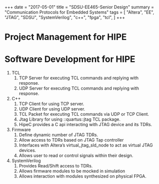 +++
date = "2017-05-01"
title = "SDSU-EE465-Senior Design"
summary = "Communication Protocols for Embedded Systems"
tags = [
    "Altera",
    "EE",
    "JTAG",
    "SDSU",
    "SystemVerilog",
    "c++",
    "fpga",
    "tcl",
]
+++

# Project Management for HIPE

# Software Development for HIPE

1. TCL
    1. TCP Server for executing TCL commands and replying with response.
    2. UDP Server for executing TCL commands and replying with response.
1. C++
    1. TCP Client for using TCP server.
    2. UDP Client for using UDP server.
    3. TCL Packet for executing TCL commands via UDP or TCP Client.
    4. Jtag Library for using ::quartus::jtag TCL package.
    5. HipeC provides a C api interacting with JTAG device and its TDRs.
1. Firmware
    1. Define dynamic number of JTAG TDRs.
    2. Allow access to TDRs based on JTAG Tap controller
    3. Interfaces with Altera’s virtual_jtag_sld_node to act as virtual JTAG devices.
    4. Allows user to read or control signals within their design.
1. SystemVerilog
    1. Provides Read/Shift access to TDRs.
    2. Allows firmware modules to be mocked in simulation
    3. Allows interaction with modules synthesized on physical FPGA.

